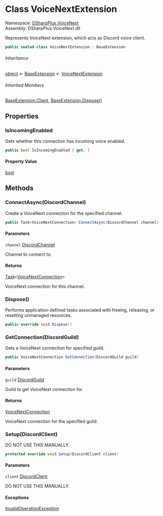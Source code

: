 # Class VoiceNextExtension

Namespace: [DSharpPlus.VoiceNext](DSharpPlus.VoiceNext.md)  
Assembly: DSharpPlus.VoiceNext.dll

Represents VoiceNext extension, which acts as Discord voice client.

```csharp
public sealed class VoiceNextExtension : BaseExtension
```

###### Inheritance

[object](https://learn.microsoft.com/dotnet/api/system.object) ← 
[BaseExtension](DSharpPlus.BaseExtension.md) ← 
[VoiceNextExtension](DSharpPlus.VoiceNext.VoiceNextExtension.md)

###### Inherited Members

[BaseExtension.Client](DSharpPlus.BaseExtension.md\#DSharpPlus\_BaseExtension\_Client), 
[BaseExtension.Dispose\(\)](DSharpPlus.BaseExtension.md\#DSharpPlus\_BaseExtension\_Dispose)

## Properties

### <a id="DSharpPlus_VoiceNext_VoiceNextExtension_IsIncomingEnabled"></a>IsIncomingEnabled

Gets whether this connection has incoming voice enabled.

```csharp
public bool IsIncomingEnabled { get; }
```

#### Property Value

[bool](https://learn.microsoft.com/dotnet/api/system.boolean)

## Methods

### <a id="DSharpPlus_VoiceNext_VoiceNextExtension_ConnectAsync_DSharpPlus_Entities_DiscordChannel_"></a>ConnectAsync\(DiscordChannel\)

Create a VoiceNext connection for the specified channel.

```csharp
public Task<VoiceNextConnection> ConnectAsync(DiscordChannel channel)
```

#### Parameters

`channel` [DiscordChannel](DSharpPlus.Entities.DiscordChannel.md)

Channel to connect to.

#### Returns

[Task](https://learn.microsoft.com/dotnet/api/system.threading.tasks.task\-1)<[VoiceNextConnection](DSharpPlus.VoiceNext.VoiceNextConnection.md)\>

VoiceNext connection for this channel.

### <a id="DSharpPlus_VoiceNext_VoiceNextExtension_Dispose"></a>Dispose\(\)

Performs application-defined tasks associated with freeing, releasing, or resetting unmanaged resources.

```csharp
public override void Dispose()
```

### <a id="DSharpPlus_VoiceNext_VoiceNextExtension_GetConnection_DSharpPlus_Entities_DiscordGuild_"></a>GetConnection\(DiscordGuild\)

Gets a VoiceNext connection for specified guild.

```csharp
public VoiceNextConnection GetConnection(DiscordGuild guild)
```

#### Parameters

`guild` [DiscordGuild](DSharpPlus.Entities.DiscordGuild.md)

Guild to get VoiceNext connection for.

#### Returns

[VoiceNextConnection](DSharpPlus.VoiceNext.VoiceNextConnection.md)

VoiceNext connection for the specified guild.

### <a id="DSharpPlus_VoiceNext_VoiceNextExtension_Setup_DSharpPlus_DiscordClient_"></a>Setup\(DiscordClient\)

DO NOT USE THIS MANUALLY.

```csharp
protected override void Setup(DiscordClient client)
```

#### Parameters

`client` [DiscordClient](DSharpPlus.DiscordClient.md)

DO NOT USE THIS MANUALLY.

#### Exceptions

[InvalidOperationException](https://learn.microsoft.com/dotnet/api/system.invalidoperationexception)

